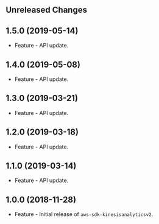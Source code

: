 Unreleased Changes
------------------

1.5.0 (2019-05-14)
------------------

* Feature - API update.

1.4.0 (2019-05-08)
------------------

* Feature - API update.

1.3.0 (2019-03-21)
------------------

* Feature - API update.

1.2.0 (2019-03-18)
------------------

* Feature - API update.

1.1.0 (2019-03-14)
------------------

* Feature - API update.

1.0.0 (2018-11-28)
------------------

* Feature - Initial release of `aws-sdk-kinesisanalyticsv2`.

